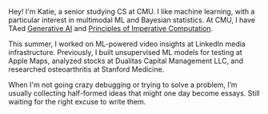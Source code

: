Hey! I'm Katie, a senior studying CS at CMU. I like machine learning, with a particular interest in multimodal ML and Bayesian statistics. At CMU, I have TAed [Generative AI](https://www.cs.cmu.edu/~mgormley/courses/10423/) and [Principles of Imperative Computation](https://www.cs.cmu.edu/~15122/). 

This summer, I worked on ML-powered video insights at LinkedIn media infrastructure. Previously, I built unsupervised ML models for testing at Apple Maps, analyzed stocks at Dualitas Capital Management LLC, and researched osteoarthritis at Stanford Medicine.  

When I'm not going crazy debugging or trying to solve a problem, I’m usually collecting half-formed ideas that might one day become essays. Still waiting for the right excuse to write them.
